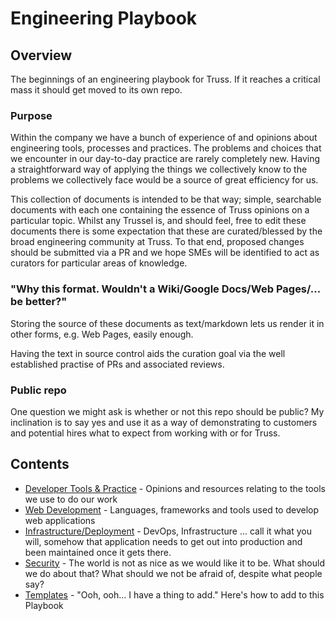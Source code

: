 # Engineering Playbook

## Overview

The beginnings of an engineering playbook for Truss. If it reaches a critical mass it should get moved to its own repo.

### Purpose

Within the company we have a bunch of experience of and opinions about engineering tools, processes and practices. The problems and choices that we encounter in our day-to-day practice are rarely completely new. Having a straightforward way of applying the things we collectively know to the problems we collectively face would be a source of great efficiency for us.

This collection of documents is intended to be that way; simple, searchable documents with each one containing the essence of Truss opinions on a particular topic. Whilst any Trussel is, and should feel, free to edit these documents there is some expectation that these are curated/blessed by the broad engineering community at Truss. To that end, proposed changes should be submitted via a PR and we hope SMEs will be identified to act as curators for particular areas of knowledge.

### "Why this format. Wouldn't a Wiki/Google Docs/Web Pages/... be better?"

Storing the source of these documents as text/markdown lets us render it in other forms, e.g. Web Pages, easily enough.

Having the text in source control aids the curation goal via the well established practise of PRs and associated reviews.

### Public repo

One question we might ask is whether or not this repo should be public? My inclination is to say yes and use it as a way of demonstrating to customers and potential hires what to expect from working with or for Truss.

## Contents

* [Developer Tools & Practice](./developing/README.md) - Opinions and resources relating to the tools we use to do our work
* [Web Development](./web/README.md) - Languages, frameworks and tools used to develop web applications
* [Infrastructure/Deployment](./infra/README.md) - DevOps, Infrastructure ... call it what you will, somehow that application needs to get out into production and been maintained once it gets there.
* [Security](./security/README.md) - The world is not as nice as we would like it to be. What should we do about that? What should we not be afraid of, despite what people say?
* [Templates](./templates/README.md) - "Ooh, ooh... I have a thing to add." Here's how to add to this Playbook